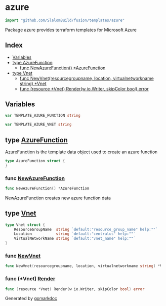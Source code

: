 <!-- Code generated by gomarkdoc. DO NOT EDIT -->

# azure

```go
import "github.com/SlalomBuild/fusion/templates/azure"
```

Package azure provides terraform templates for Microsoft Azure

## Index

- [Variables](<#variables>)
- [type AzureFunction](<#type-azurefunction>)
  - [func NewAzureFunction() *AzureFunction](<#func-newazurefunction>)
- [type Vnet](<#type-vnet>)
  - [func NewVnet(resourcegroupname, location, virtualnetworkname string) *Vnet](<#func-newvnet>)
  - [func (resource *Vnet) Render(w io.Writer, skipColor bool) error](<#func-vnet-render>)


## Variables

```go
var TEMPLATE_AZURE_FUNCTION string
```

```go
var TEMPLATE_AZURE_VNET string
```

## type [AzureFunction](<https://github.com/SlalomBuild/fusion/blob/main/templates/azure/azure_function.go#L12-L18>)

AzureFunction is the template data object used to create an azure function

```go
type AzureFunction struct {
}
```

### func [NewAzureFunction](<https://github.com/SlalomBuild/fusion/blob/main/templates/azure/azure_function.go#L21>)

```go
func NewAzureFunction() *AzureFunction
```

NewAzureFunction creates new azure function data

## type [Vnet](<https://github.com/SlalomBuild/fusion/blob/main/templates/azure/azure_vnet.go#L14-L18>)

```go
type Vnet struct {
    ResourceGroupName  string `default:"resource_group_name" help:""`
    Location           string `default:"centralus" help:""`
    VirtualNetworkName string `default:"vnet_name" help:""`
}
```

### func [NewVnet](<https://github.com/SlalomBuild/fusion/blob/main/templates/azure/azure_vnet.go#L20>)

```go
func NewVnet(resourcegroupname, location, virtualnetworkname string) *Vnet
```

### func \(\*Vnet\) [Render](<https://github.com/SlalomBuild/fusion/blob/main/templates/azure/azure_vnet.go#L28>)

```go
func (resource *Vnet) Render(w io.Writer, skipColor bool) error
```



Generated by [gomarkdoc](<https://github.com/princjef/gomarkdoc>)
